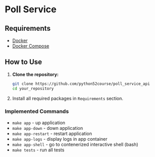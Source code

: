# Poll Service

## Requirements
- [Docker](https://www.docker.com/get-started)
- [Docker Compose](https://docs.docker.com/compose/install/)

## How to Use
1. **Clone the repository:**
   ```bash
   git clone https://github.com/python52course/poll_service_api
   cd your_repository

2. Install all required packages in `Requirements` section.

### Implemented Commands
* `make app` - up application
* `make app-down` - down application
* `make app-restart` - restart application
* `make app-logs` - display logs in app container
* `make app-shell` - go to contenerized interactive shell (bash)
* `make tests` - run all tests
